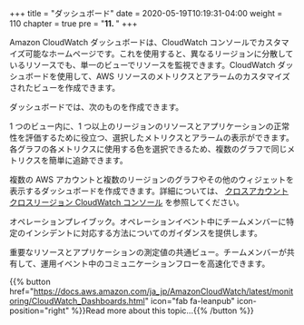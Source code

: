 +++
title = "ダッシュボード"
date = 2020-05-19T10:19:31-04:00
weight = 110
chapter = true
pre = "<b>11. </b>"
+++

Amazon CloudWatch ダッシュボードは、CloudWatch コンソールでカスタマイズ可能なホームページです。これを使用すると、異なるリージョンに分散しているリソースでも、単一のビューでリソースを監視できます。CloudWatch ダッシュボードを使用して、AWS リソースのメトリクスとアラームのカスタマイズされたビューを作成できます。

ダッシュボードでは、次のものを作成できます。 

1 つのビュー内に、1 つ以上のリージョンのリソースとアプリケーションの正常性を評価するために役立つ、選択したメトリクスとアラームの表示ができます。各グラフの各メトリクスに使用する色を選択できるため、複数のグラフで同じメトリクスを簡単に追跡できます。

複数の AWS アカウントと複数のリージョンのグラフやその他のウィジェットを表示するダッシュボードを作成できます。詳細については、 [クロスアカウントクロスリージョン CloudWatch コンソール](https://docs.aws.amazon.com/ja_jp/AmazonCloudWatch/latest/monitoring/Cross-Account-Cross-Region.html) を参照してください。

オペレーションプレイブック。オペレーションイベント中にチームメンバーに特定のインシデントに対応する方法についてのガイダンスを提供します。

重要なリソースとアプリケーションの測定値の共通ビュー。チームメンバーが共有して、運用イベント中のコミュニケーションフローを高速化できます。

{{% button href="https://docs.aws.amazon.com/ja_jp/AmazonCloudWatch/latest/monitoring/CloudWatch_Dashboards.html" icon="fab fa-leanpub" icon-position="right" %}}Read more about this topic...{{% /button %}}
